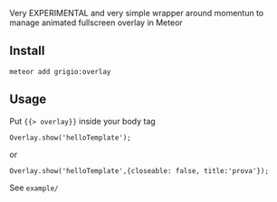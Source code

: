 Very EXPERIMENTAL and very simple wrapper around momentun to manage animated fullscreen overlay in Meteor

## Install

`meteor add grigio:overlay`

## Usage

Put `{{> overlay}}` inside your body tag

`Overlay.show('helloTemplate');`

or

`Overlay.show('helloTemplate',{closeable: false, title:'prova'});`

See `example/`